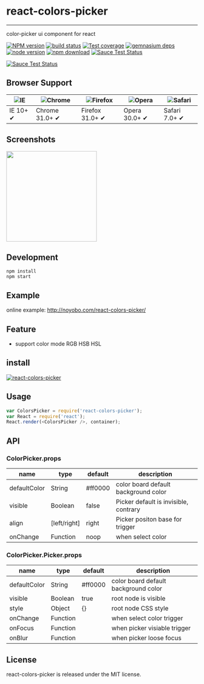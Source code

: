 # react-colors-picker
---

color-picker ui component for react

[![NPM version][npm-image]][npm-url]
[![build status][travis-image]][travis-url]
[![Test coverage][coveralls-image]][coveralls-url]
[![gemnasium deps][gemnasium-image]][gemnasium-url]
[![node version][node-image]][node-url]
[![npm download][download-image]][download-url]
[![Sauce Test Status](https://saucelabs.com/buildstatus/react-colors-picker)](https://saucelabs.com/u/react-colors-picker)

[![Sauce Test Status](https://saucelabs.com/browser-matrix/react-colors-picker.svg)](https://saucelabs.com/u/react-colors-picker)

[npm-image]: http://img.shields.io/npm/v/react-colors-picker.svg?style=flat-square
[npm-url]: http://npmjs.org/package/react-colors-picker
[travis-image]: https://img.shields.io/travis/noyobo/color-picker.svg?style=flat-square
[travis-url]: https://travis-ci.org/noyobo/color-picker
[coveralls-image]: https://img.shields.io/coveralls/noyobo/color-picker.svg?style=flat-square
[coveralls-url]: https://coveralls.io/r/noyobo/color-picker?branch=master
[gemnasium-image]: http://img.shields.io/gemnasium/noyobo/color-picker.svg?style=flat-square
[gemnasium-url]: https://gemnasium.com/noyobo/color-picker
[node-image]: https://img.shields.io/badge/node.js-%3E=_0.10-green.svg?style=flat-square
[node-url]: http://nodejs.org/download/
[download-image]: https://img.shields.io/npm/dm/react-colors-picker.svg?style=flat-square
[download-url]: https://npmjs.org/package/react-colors-picker

## Browser Support

|![IE](https://raw.github.com/alrra/browser-logos/master/internet-explorer/internet-explorer_48x48.png) | ![Chrome](https://raw.github.com/alrra/browser-logos/master/chrome/chrome_48x48.png) | ![Firefox](https://raw.github.com/alrra/browser-logos/master/firefox/firefox_48x48.png) | ![Opera](https://raw.github.com/alrra/browser-logos/master/opera/opera_48x48.png) | ![Safari](https://raw.github.com/alrra/browser-logos/master/safari/safari_48x48.png)|
| --- | --- | --- | --- | --- |
| IE 10+ ✔ | Chrome 31.0+ ✔ | Firefox 31.0+ ✔ | Opera 30.0+ ✔ | Safari 7.0+ ✔ |

## Screenshots

<img src=https://cloud.githubusercontent.com/assets/1292082/8275606/8608e8f8-18db-11e5-8d10-703253db2a4f.png width=238 />

## Development

```
npm install
npm start
```

## Example

online example: http://noyobo.com/react-colors-picker/

## Feature

* support color mode RGB HSB HSL

## install

[![react-colors-picker](https://nodei.co/npm/react-colors-picker.png)](https://npmjs.org/package/react-colors-picker)

## Usage

```js
var ColorsPicker = require('react-colors-picker');
var React = require('react');
React.render(<ColorsPicker />, container);
```

## API

### ColorPicker.props

name|type|default|description
---|---|---|---
defaultColor|String|#ff0000|color board default background color
visible| Boolean | false | Picker default is invisible, contrary
align| [left/right] | right | Picker positon base for trigger
onChange| Function | noop | when select color

### ColorPicker.Picker.props

name|type|default|description
---|---|---|---
defaultColor|String|#ff0000|color board default background color
visible| Boolean | true | root node is visible
style | Object | {} | root node CSS style
onChange|Function| | when select color trigger
onFocus|Function| | when picker visiable trigger
onBlur|Function| | when picker loose focus

## License

react-colors-picker is released under the MIT license.

